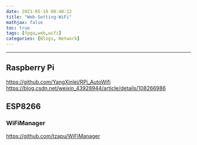 ```yaml
---
date: 2021-05-10 00:40:12
title: "Web-Setting-WiFi"
mathjax: false
toc: true
tags: [fpga,web,wifi]
categories: [Blogs, Network]
---
```

***

<!-- more -->
## Raspberry Pi
https://github.com/YangXinlei/RPi_AutoWifi
https://blog.csdn.net/weixin_43928944/article/details/108266986
## ESP8266

### WiFiManager

https://github.com/tzapu/WiFiManager